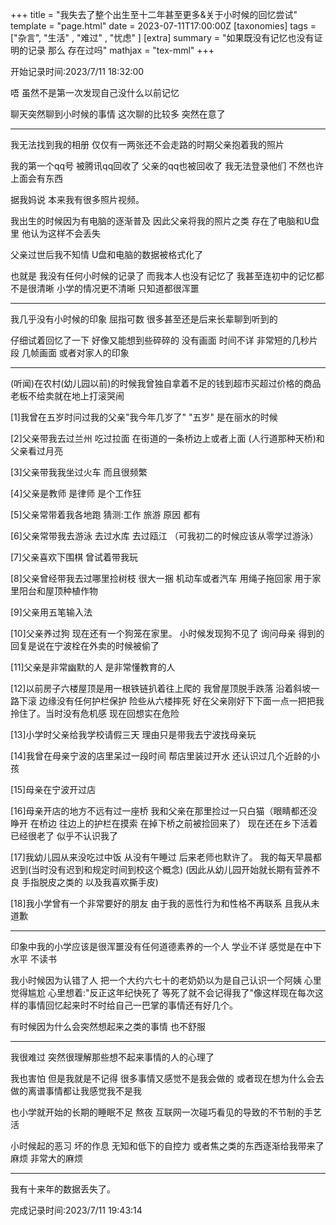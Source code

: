 +++
title = "我失去了整个出生至十二年甚至更多&关于小时候的回忆尝试"
template = "page.html"
date = 2023-07-11T17:00:00Z
[taxonomies]
tags = ["杂言", "生活" , "难过" , "忧虑" ]
[extra]
summary = "如果既没有记忆也没有证明的记录  那么 存在过吗"
mathjax = "tex-mml"
+++

开始记录时间:2023/7/11   18:32:00


唔 虽然不是第一次发现自己没什么以前记忆   

聊天突然聊到小时候的事情  这次聊的比较多  突然在意了

-------------------------------------------------------

我无法找到我的相册  仅仅有一两张还不会走路的时期父亲抱着我的照片  

我的第一个qq号  被腾讯qq回收了   父亲的qq也被回收了  我无法登录他们  不然也许上面会有东西


据我妈说 本来我有很多照片视频。  

我出生的时候因为有电脑的逐渐普及 因此父亲将我的照片之类 存在了电脑和U盘里  他认为这样不会丢失

父亲过世后我不知情  U盘和电脑的数据被格式化了

也就是   我没有任何小时候的记录了 而我本人也没有记忆了   我甚至连初中的记忆都不是很清晰  小学的情况更不清晰 只知道都很浑噩

-------------------------------------------------------------------------


我几乎没有小时候的印象  屈指可数  很多甚至还是后来长辈聊到听到的   

仔细试着回忆了一下  好像又能想到些碎碎的    没有画面 时间不详 非常短的几秒片段 几帧画面 或者对家人的印象

----------------------------------------------------------------------------------------------------------------------

(听闻)在农村(幼儿园以前)的时候我曾独自拿着不足的钱到超市买超过价格的商品  老板不给卖就在地上打滚哭闹

[1]我曾在五岁时问过我的父亲"我今年几岁了" "五岁"  是在丽水的时候

[2]父亲带我去过兰州 吃过拉面  在街道的一条桥边上或者上面 (人行道那种天桥)和父亲看过月亮

[3]父亲带我我坐过火车 而且很频繁

[4]父亲是教师  是律师  是个工作狂

[5]父亲常带着我各地跑  猜测:工作 旅游 原因 都有

[6]父亲常带我去游泳  去过水库 去过瓯江     （可我初二的时候应该从零学过游泳）

[7]父亲喜欢下围棋   曾试着带我玩

[8]父亲曾经带我去过哪里捡树枝  很大一捆  机动车或者汽车 用绳子拖回家 用于家里阳台和屋顶种植作物

[9]父亲用五笔输入法

[10]父亲养过狗 现在还有一个狗笼在家里。    小时候发现狗不见了 询问母亲 得到的回复是说在宁波栓在外卖的时候被偷了

[11]父亲是非常幽默的人  是非常懂教育的人

[12]以前房子六楼屋顶是用一根铁链扒着往上爬的  我曾屋顶脱手跌落 沿着斜坡一路下滚  边缘没有任何护栏保护   险些从六楼摔死  好在父亲刚好下下面一点一把把我拎住了。当时没有危机感  现在回想实在危险

[13]小学时父亲给我学校请假三天  理由只是带我去宁波找母亲玩

[14]我曾在母亲宁波的店里呆过一段时间   帮店里装过开水  还认识过几个近龄的小孩

[15]母亲在宁波开过店

[16]母亲开店的地方不远有过一座桥 我和父亲在那里捡过一只白猫（眼睛都还没睁开 在桥边 往边上的护栏在摸索 在掉下桥之前被捡回来了）  现在还在乡下活着   已经很老了  似乎不认识我了

[17]我幼儿园从来没吃过中饭   从没有午睡过 后来老师也默许了。    我的每天早晨都迟到(当时没有迟到和规定时间到校这个概念)    (因此从幼儿园开始就长期有营养不良  手指脱皮之类的  以及我喜欢撕手皮)

[18]我小学曾有一个非常要好的朋友  由于我的恶性行为和性格不再联系 且我从未道歉

------------------------------------------------------------------------------------------------------------------------------------------------------------------------

印象中我的小学应该是很浑噩没有任何道德素养的一个人 学业不详   感觉是在中下水平  不读书

我小时候因为认错了人  把一个大约六七十的老奶奶以为是自己认识一个阿姨   心里觉得尴尬 心里想着:"反正这年纪快死了 等死了就不会记得我了"像这样现在每次这样的事情回忆起来时不时给自己一巴掌的事情还有好几个。

有时候因为什么会突然想起来之类的事情  也不舒服

--------------------------------------------------------

我很难过    突然很理解那些想不起来事情的人的心理了   

我也害怕   但是我就是不记得   很多事情又感觉不是我会做的  或者现在想为什么会去做的离谱事情都让我感觉我不是我

也小学就开始的长期的睡眠不足 熬夜 互联网一次碰巧看见的导致的不节制的手艺活

小时候起的恶习 坏的作息  无知和低下的自控力  或者焦之类的东西逐渐给我带来了麻烦   非常大的麻烦

---------------------------------------------------------------------------------------------------------------------------------------------------

我有十来年的数据丢失了。



完成记录时间:2023/7/11 19:43:14
